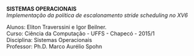<b>SISTEMAS OPERACIONAIS</b><br>
<i>Implementação da política de escalonamento stride scheduling no XV6</i>

Alunos: Eliton Traverssini e Igor Beilner.<br>
Curso: Ciência da Computação - UFFS - Chapecó - 2015/1<br>
Disciplina: Sistemas Operacionais<br>
Professor: Ph.D. Marco Aurélio Spohn<br>
